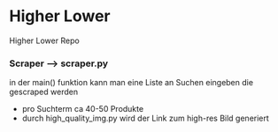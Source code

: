 # Higher Lower
Higher Lower Repo

### Scraper --> scraper.py

in der main() funktion kann man eine Liste an Suchen eingeben die gescraped werden
- pro Suchterm ca 40-50 Produkte
- durch high_quality_img.py wird der Link zum high-res Bild generiert

